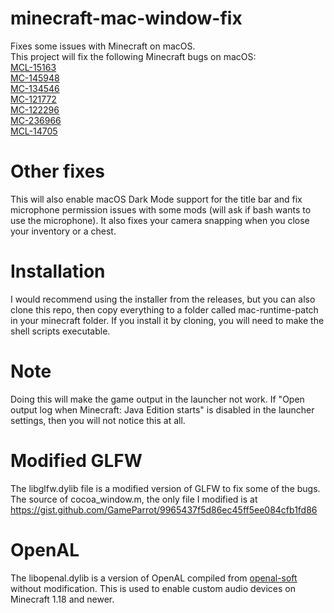 # minecraft-mac-window-fix
Fixes some issues with Minecraft on macOS.  
This project will fix the following Minecraft bugs on macOS:  
[MCL-15163](https://bugs.mojang.com/browse/MCL-15163)  
[MC-145948](https://bugs.mojang.com/browse/MC-145948)  
[MC-134546](https://bugs.mojang.com/browse/MC-134546)  
[MC-121772](https://bugs.mojang.com/browse/MC-121772)  
[MC-122296](https://bugs.mojang.com/browse/MC-122296)  
[MC-236966](https://bugs.mojang.com/browse/MC-236966)  
[MCL-14705](https://bugs.mojang.com/browse/MCL-14705)

# Other fixes
This will also enable macOS Dark Mode support for the title bar and fix microphone permission issues with some mods (will ask if bash wants to use the microphone). It also fixes your camera snapping when you close your inventory or a chest.

# Installation
I would recommend using the installer from the releases, but you can also clone this repo, then copy everything to a folder called mac-runtime-patch in your minecraft folder. If you install it by cloning, you will need to make the shell scripts executable.

# Note
Doing this will make the game output in the launcher not work. If "Open output log when Minecraft: Java Edition starts" is disabled in the launcher settings, then you will not notice this at all.

# Modified GLFW
The libglfw.dylib file is a modified version of GLFW to fix some of the bugs. The source of cocoa_window.m, the only file I modified is at https://gist.github.com/GameParrot/9965437f5d86ec45ff5ee084cfb1fd86

# OpenAL
The libopenal.dylib is a version of OpenAL compiled from [openal-soft](https://github.com/kcat/openal-soft) without modification. This is used to enable custom audio devices on Minecraft 1.18 and newer.
